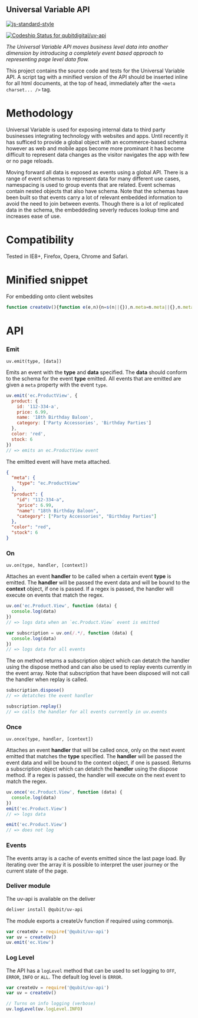 <!--
  This file was generated by 'make-readme.js', edit README.tmpl.md and run 'make build' instead
-->
Universal Variable API
----------------------

[![js-standard-style](https://cdn.rawgit.com/feross/standard/master/badge.svg)](https://github.com/feross/standard)

[ ![Codeship Status for qubitdigital/uv-api](https://codeship.com/projects/f8884a40-8ad8-0132-dedc-76c1126cf0b3/status?branch=master)](https://codeship.com/projects/60163)



_The Universal Variable API moves business level data into another dimension by introducing a completely event based approach to representing page level data flow._

This project contains the source code and tests for the Universal Variable API. A script tag with a minified version of the API should be inserted inline for all html documents, at the top of head, immediately after the `<meta charset... />` tag.

Methodology
===========

Universal Variable is used for exposing internal data to third party businesses integrating technology with websites and apps. Until recently it has sufficed to provide a global object with an ecommerce-based schema however as web and mobile apps become more prominant it has become difficult to represent data changes as the visitor navigates the app with few or no page reloads.


Moving forward all data is exposed as events using a global API. There is a range of event schemas to represent data for many different use cases, namespacing is used to group events that are related. Event schemas contain nested objects that also have schema. Note that the schemas have been built so that events carry a lot of relevant embedded information to avoid the need to join between events. Though there is a lot of replicated data in the schema, the embeddeding severly reduces lookup time and increases ease of use.

Compatibility
=============

Tested in IE8+, Firefox, Opera, Chrome and Safari.

Minified snippet
===

For embedding onto client websites

```js
function createUv(){function e(e,n){n=s(n||{}),n.meta=n.meta||{},n.meta.type=e,u.push(n),1===u.length&&t(u[0]),a.listeners=c(a.listeners,function(e){return!e.disposed})}function t(e){a.events.push(e),o(a.listeners,function(t){if(!t.disposed&&i(t.type,e.meta.type))try{t.callback.call(t.context,e)}catch(e){console&&console.error&&console.error("Error emitting UV event",e.stack)}}),u.shift(),u.length>0&&t(u[0])}function n(e,t,n){function r(){return o(a.events,function(r){c.disposed||i(e,r.meta.type)&&t.call(n,r)}),u}function s(){return c.disposed=!0,u}var c={type:e,callback:t,disposed:!1,context:n||window};a.listeners.push(c);var u={replay:r,dispose:s};return u}function r(e,t,n){var r=a.on(e,function(){t.apply(n||window,arguments),r.dispose()});return r}function o(e,t){for(var n=e.length,r=0;r<n;r++)t(e[r],r)}function s(e){var t={};for(var n in e)e.hasOwnProperty(n)&&(t[n]=e[n]);return t}function i(e,t){return"string"==typeof e?e===t:e.test(t)}function c(e,t){for(var n=e.length,r=[],o=0;o<n;o++)t(e[o])&&r.push(e[o]);return r}var u=[],a={emit:e,on:n,once:r,events:[],listeners:[]};return a}"object"==typeof module&&module.exports?module.exports=createUv:window&&(window.uv=createUv());
```

API
===

### Emit

`uv.emit(type, [data])`

Emits an event with the __type__ and __data__ specified. The __data__ should conform to the schema for the event __type__ emitted. All events that are emitted are given a `meta` property with the event `type`.

```js
uv.emit('ec.ProductView', {
  product: {
    id: '112-334-a',
    price: 6.99,
    name: '18th Birthday Baloon',
    category: ['Party Accessories', 'Birthday Parties']
  },
  color: 'red',
  stock: 6
})
// => emits an ec.ProductView event
```

The emitted event will have meta attached.

```json
{
  "meta": {
    "type": "ec.ProductView"
  },
  "product": {
    "id": "112-334-a",
    "price": 6.99,
    "name": "18th Birthday Baloon",
    "category": ["Party Accessories", "Birthday Parties"]
  },
  "color": "red",
  "stock": 6
}
```


### On

`uv.on(type, handler, [context])`

Attaches an event __handler__ to be called when a certain event __type__ is emitted. The __handler__ will be passed the event data and will be bound to the __context__ object, if one is passed. If a regex is passed, the handler will execute on events that match the regex.

```js
uv.on('ec.Product.View', function (data) {
  console.log(data)
})
// => logs data when an `ec.Product.View` event is emitted

var subscription = uv.on(/.*/, function (data) {
  console.log(data)
})
// => logs data for all events
```

The on method returns a subscription object which can detatch the handler using the dispose method and can also be used to replay events currently in the event array. Note that subscription that have been disposed will not call the handler when replay is called.

```js
subscription.dispose()
// => detatches the event handler

subscription.replay()
// => calls the handler for all events currently in uv.events
```


### Once

`uv.once(type, handler, [context])`

Attaches an event __handler__ that will be called once, only on the next event emitted that matches the __type__ specified. The __handler__ will be passed the event data and will be bound to the context object, if one is passed. Returns a subscription object which can detatch the __handler__ using the dispose method. If a regex is passed, the handler will execute on the next event to match the regex.


```js
uv.once('ec.Product.View', function (data) {
  console.log(data)
})
emit('ec.Product.View')
// => logs data

emit('ec.Product.View')
// => does not log
```

### Events

The events array is a cache of events emitted since the last page load. By iterating over the array it is possible to interpret the user journey or the current state of the page.

### Deliver module

The uv-api is available on the deliver

```bash
deliver install @qubit/uv-api
```

The module exports a createUv function if required using commonjs.

```js
var createUv = require('@qubit/uv-api')
var uv = createUv()
uv.emit('ec.View')
```

### Log Level

The API has a `logLevel` method that can be used to set logging to `OFF`, `ERROR`, `INFO` or `ALL`. The default log level is `ERROR`.
```js
var createUv = require('@qubit/uv-api')
var uv = createUv()

// Turns on info logging (verbose)
uv.logLevel(uv.logLevel.INFO)
```
